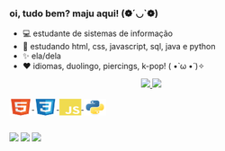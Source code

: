 ### oi, tudo bem? maju aqui! (❁´◡`❁)

- 💻 estudante de sistemas de informação
- 📝 estudando html, css, javascript, sql, java e python
- ✨ ela/dela
- ♥️ idiomas, duolingo, piercings, k-pop! ( •̀ ω •́ )✧

<div align="center">
  <a href="https://github.com/majusalins">
  <img height="180em" src="https://github-readme-stats.vercel.app/api?username=majusalins&show_icons=true&theme=gruvbox&include_all_commits=true&count_private=true"/>
  <img height="180em" src="https://github-readme-stats.vercel.app/api/top-langs/?username=majusalins&layout=compact&langs_count=7&theme=gruvbox"/>
</div>
  
  
 <div style="display: inline_block"><br>
  <img align="center" alt="Maju-HTML" height="30" width="40" src="https://raw.githubusercontent.com/devicons/devicon/master/icons/html5/html5-original.svg">
  <img align="center" alt="Maju-CSS" height="30" width="40" src="https://raw.githubusercontent.com/devicons/devicon/master/icons/css3/css3-original.svg">
  <img align="center" alt="Maju-Js" height="30" width="40" src="https://raw.githubusercontent.com/devicons/devicon/master/icons/javascript/javascript-plain.svg">
  <img align="center" alt="Maju-Py" height="30" width="40" src="https://raw.githubusercontent.com/devicons/devicon/master/icons/python/python-original.svg">
</div>
  
  ##
  
  <div> 
  <a href="https://instagram.com/majusalins" target="_blank"><img src="https://img.shields.io/badge/-Instagram-%23E4405F?style=for-the-badge&logo=instagram&logoColor=white" target="_blank"></a>
  <a href = "mailto:majuhlins76@gmail.com"><img src="https://img.shields.io/badge/-Gmail-%23333?style=for-the-badge&logo=gmail&logoColor=white" target="_blank"></a>
  <a href="https://www.linkedin.com/in/maju-lins-3b951b216/" target="_blank"><img src="https://img.shields.io/badge/-LinkedIn-%230077B5?style=for-the-badge&logo=linkedin&logoColor=white" target="_blank"></a> 
  </div>
